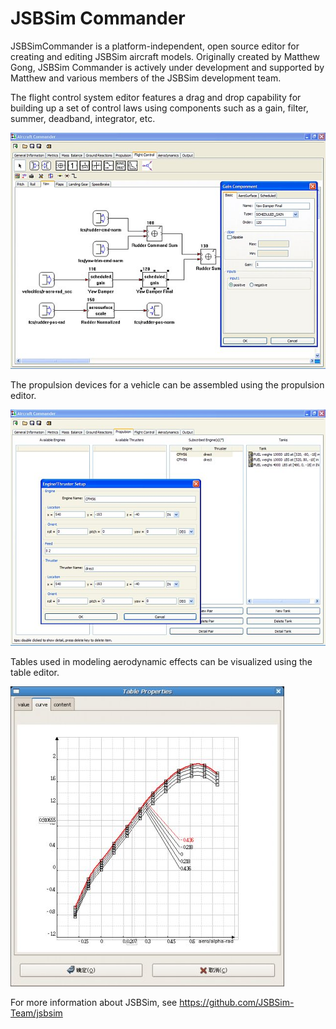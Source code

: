 # JSBSim Commander
JSBSimCommander is a platform-independent, open source editor for creating and editing JSBSim aircraft models. Originally created by Matthew Gong, JSBSim Commander is actively under development and supported by Matthew and various members of the JSBSim development team.

The flight control system editor features a drag and drop capability for building up a set of control laws using components such as a gain, filter, summer, deadband, integrator, etc.

![FCS interface](docs/FCS.jpg)

The propulsion devices for a vehicle can be assembled using the propulsion editor.

![Propulsion interface](docs/Propulsion.jpg)

Tables used in modeling aerodynamic effects can be visualized using the table editor.

![Table interface](docs/Table.jpg)

For more information about JSBSim, see https://github.com/JSBSim-Team/jsbsim
